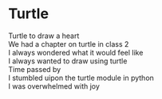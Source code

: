 # Turtle
Turtle to draw a heart<br>
We had a chapter on turtle in class 2<br>
I always wondered what it would feel like<br>
I always wanted to draw using turtle<br>
Time passed by<br>
I stumbled uipon the turtle module in python<br>
I was overwhelmed with joy<br>

